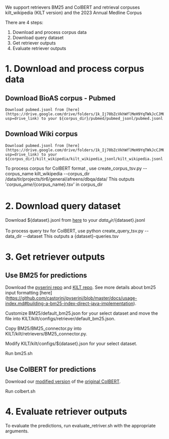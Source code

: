 We support retrievers BM25 and ColBERT and retrieval corpuses kilt_wikipedia (KILT version) and the 2023 Annual Medline Corpus

There are 4 steps: 
1. Download and process corpus data
2. Download query dataset
3. Get retriever outputs
4. Evaluate retriever outputs

# 1. Download and process corpus data

## Download BioAS corpus - Pubmed
<!-- 
        python download_pubmed_corpus.py --data_dir /data/tir/projects/tir6/general/afreens/dbqa/data
        This downloads the pubmed corpus in unprocessed form to ${data_dir}/bioasq/annual_zips/

        use python create_pubmed_jsonl.py --corpus_dir /data/tir/projects/tir6/general/afreens/dbqa/data/corpus_files
        This outputs 'pubmed/pubmed_jsonl/pubmed.jsonl' and 'pubmed/id2title.json' in corpus_dir 
        python create_wiki_paragraph_jsonl.py --corpus_dir /data/tir/projects/tir6/general/afreens/dbqa/data/corpus_files
    This outputs 'kilt_wikipedia/kilt_wikipedia_jsonl/kilt_wikipedia.jsonl" in your corpus_dir -->

    Download pubmed.jsonl from [here](https://drive.google.com/drive/folders/1k_Ij70bZcVkhWflMeH9YqTWkJcCJMQP6?usp=drive_link) to your ${corpus_dir}/pubmed/pubmed_jsonl/pubmed.jsonl

## Download Wiki corpus
    Download pubmed.jsonl from [here](https://drive.google.com/drive/folders/1k_Ij70bZcVkhWflMeH9YqTWkJcCJMQP6?usp=drive_link) to your ${corpus_dir}/kilt_wikipedia/kilt_wikipedia_jsonl/kilt_wikipedia.jsonl
    
    

To process corpus for ColBERT format , use
    create_corpus_tsv.py --corpus_name kilt_wikipedia --corpus_dir /data/tir/projects/tir6/general/afreens/dbqa/data/
    This outputs '${corpus_name}/${corpus_name}.tsv' in corpus_dir

# 2. Download query dataset
Download ${dataset}.jsonl from [here](https://drive.google.com/drive/folders/1k_Ij70bZcVkhWflMeH9YqTWkJcCJMQP6?usp=drive_link) to your ${data_dir}/${dataset}.jsonl
    <!-- Download NQ, hotpotqa from KILT repo as nq.jsonl and hotpotqa.jsonl in the ${data_dir} Download BioASQ
        From Bioasq website, download the following into data_dir/bioasq/
        Task11BGoldenEnriched/11B*_golden.json and BioASQ-training11b/training11b.json from BioASQ
        python compile_bioasq_questions.py --data_dir --corpus_dir 
        This outputs bioasq.jsonl in the data_dir -->
    

To process query tsv for ColBERT, use
    python create_query_tsv.py --data_dir --dataset
    This outputs a {dataset}-queries.tsv

# 3. Get retriever outputs
## Use BM25 for predictions
Download the [pyserini repo](https://github.com/castorini/pyserini) and [KILT repo](https://github.com/facebookresearch/KILT/tree/main/kilt). See more details about bm25 input formatting [here] (https://github.com/castorini/pyserini/blob/master/docs/usage-index.md#building-a-bm25-index-direct-java-implementation).

Customize BM25/default_bm25.json for your select dataset and move the file into KILT/kilt/configs/retriever/default_bm25.json.

Copy BM25/BM25_connector.py into  KILT/kilt/retrievers/BM25_connector.py.

Modify KILT/kilt/configs/${dataset}.json for your select dataset.

Run bm25.sh

## Use ColBERT for predictions
Download our [modified version](https://github.com/jenhsia/RAGGED_ColBERT) of the [original ColBERT](https://github.com/stanford-futuredata/ColBERT).

Run colbert.sh

# 4. Evaluate retriever outputs
To evaluate the predictions, run evaluate_retriver.sh with the appropriate arguments.








